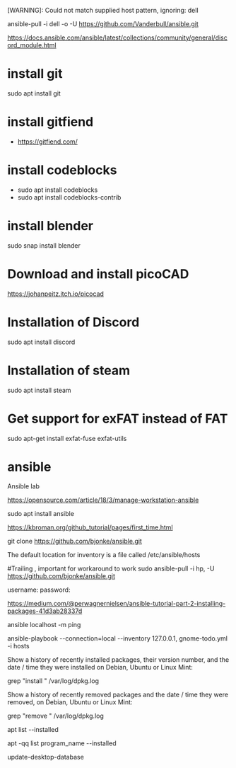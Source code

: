 [WARNING]: Could not match supplied host pattern, ignoring: dell

ansible-pull -i dell -o -U https://github.com/Vanderbull/ansible.git


https://docs.ansible.com/ansible/latest/collections/community/general/discord_module.html
# install git
sudo apt install git

# install gitfiend
- https://gitfiend.com/

# install codeblocks
- sudo apt install codeblocks
- sudo apt install codeblocks-contrib

# install blender
sudo snap install blender

# Download and install picoCAD
https://johanpeitz.itch.io/picocad

# Installation of Discord
sudo apt install discord

# Installation of steam
sudo apt install steam

# Get support for exFAT instead of FAT
sudo apt-get install exfat-fuse exfat-utils

# ansible
Ansible lab

https://opensource.com/article/18/3/manage-workstation-ansible

sudo apt install ansible

https://kbroman.org/github_tutorial/pages/first_time.html

git clone https://github.com/bjonke/ansible.git

The default location for inventory is a file called /etc/ansible/hosts

#Trailing , important for workaround to work
sudo ansible-pull -i hp, -U https://github.com/bjonke/ansible.git

username:
password: <token>

https://medium.com/@perwagnernielsen/ansible-tutorial-part-2-installing-packages-41d3ab28337d

ansible localhost -m ping

ansible-playbook --connection=local --inventory 127.0.0.1, gnome-todo.yml -i hosts

Show a history of recently installed packages, their version number, and the date / time they were installed on Debian, Ubuntu or Linux Mint:

grep "install " /var/log/dpkg.log

Show a history of recently removed packages and the date / time they were removed, on Debian, Ubuntu or Linux Mint:

grep "remove " /var/log/dpkg.log


apt list --installed

apt -qq list program_name --installed

update-desktop-database
